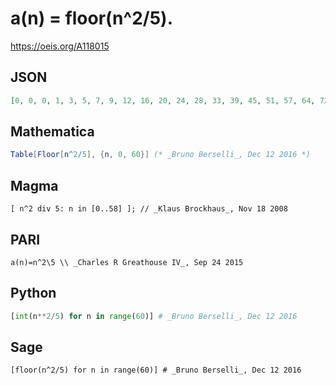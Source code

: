 # a\(n\) \= floor\(n^2/5\)\.
https://oeis.org/A118015
## JSON
```JSON
[0, 0, 0, 1, 3, 5, 7, 9, 12, 16, 20, 24, 28, 33, 39, 45, 51, 57, 64, 72, 80, 88, 96, 105, 115, 125, 135, 145, 156, 168, 180, 192, 204, 217, 231, 245, 259, 273, 288, 304, 320, 336, 352, 369, 387, 405, 423, 441, 460, 480, 500, 520, 540, 561, 583, 605, 627, 649, 672]
```
## Mathematica
```Mathematica
Table[Floor[n^2/5], {n, 0, 60}] (* _Bruno Berselli_, Dec 12 2016 *)
```
## Magma
```Magma
[ n^2 div 5: n in [0..58] ]; // _Klaus Brockhaus_, Nov 18 2008
```
## PARI
```PARI
a(n)=n^2\5 \\ _Charles R Greathouse IV_, Sep 24 2015
```
## Python
```Python
[int(n**2/5) for n in range(60)] # _Bruno Berselli_, Dec 12 2016
```
## Sage
```Sage
[floor(n^2/5) for n in range(60)] # _Bruno Berselli_, Dec 12 2016
```
